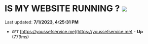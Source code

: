 # IS MY WEBSITE RUNNING ? [![](https://img.shields.io/static/v1?label=Sponsor&message=%E2%9D%A4&logo=GitHub&color=%23fe8e86)](https://github.com/sponsors/<username>)

Last updated: **7/1/2023, 4:25:31 PM**

- `GET` [https://youssefservice.me](https://youssefservice.me) - **Up** (779ms)
